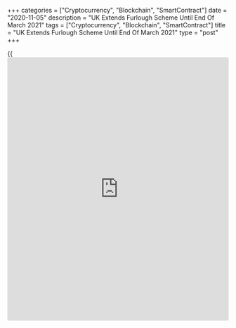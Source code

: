 +++
categories = ["Cryptocurrency", "Blockchain", "SmartContract"]
date = "2020-11-05"
description = "UK Extends Furlough Scheme Until End Of March 2021"
tags = ["Cryptocurrency", "Blockchain", "SmartContract"]
title = "UK Extends Furlough Scheme Until End Of March 2021"
type = "post"
+++

{{<iframe id="large-banner" src="https://www.bounty.group/#slide=25.0" width="100%" height="600" scrolling="no" style="border: 0px solid rgb(216, 221, 230); border-radius: 3px;">}}

The UK Chancellor Rishi Sunak on Thursday announced a five-month
extension of the furlough scheme and an increase in the self-employment
grant.  
  
Sunak announced that the furlough scheme called the Coronavirus Job
Retention Scheme (CJRS) will run until the end of March with employees
receiving 80 percent of their current salary for hours not worked.

Initially, the furlough scheme was extended until December 2.

The Self-Employment Income Support Scheme was increased and the third
grant covering November to January calculated at 80 percent of average
trading profits, up to a maximum of GBP 7,500.

"It's clear the economic effects are much longer lasting for businesses
than the duration of any restrictions, which is why we have decided to
go further with our support," Sunak said in a statement.

"Extending furlough and increasing our support for the self-employed
will protect millions of jobs and give people and businesses the
certainty they need over what will be a difficult winter."

The chancellor also increased the upfront guarantee of funding for the
devolved administrations from GBP 14 billion to GBP 16 billion. This
will cover workers, [business][1] and individuals in Scotland, Wales and
Northern Ireland.

For comments and feedback [contact](https://www.playgroundfx.com/contact/): editorial@rtt[news](https://www.letsplayfx.com/blog/forex-news-website/).com

[Economic News][2]

 **What parts of the world are seeing the best (and worst) economic
performances lately? Click[here][3] to check out our [Econ Scorecard][3]
and find out! See up-to-the-moment [ranking](https://www.playgroundfx.com/blog/crypto-exchange-ranking/)s for the best and worst
performers in [GDP][4], [unemployment rate][5], [inflation][6] and much
more.**

   1. www.rtt[news](https://www.letsplayfx.com/blog/forex-news-website/).com/Content/Business.aspx
   2. www.rtt[news](https://www.letsplayfx.com/blog/forex-news-website/).com/Content/EconomicNews.aspx
   3. www.rtt[news](https://www.letsplayfx.com/blog/forex-news-website/).com/economic-scorecard/world-rank/PPI/highest-performance.aspx
   4. www.rtt[news](https://www.letsplayfx.com/blog/forex-news-website/).com/economic-scorecard/world-rank/GDP/highest-performance.aspx
   5. www.rtt[news](https://www.letsplayfx.com/blog/forex-news-website/).com/economic-scorecard/world-rank/unemployment-rate/lowest-performance.aspx
   6. www.rtt[news](https://www.letsplayfx.com/blog/forex-news-website/).com/economic-scorecard/world-rank/CPI/highest-performance.aspx